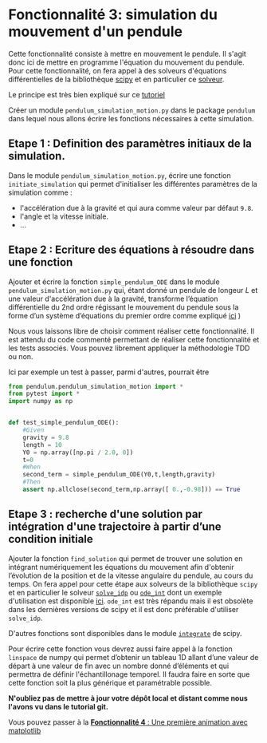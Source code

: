 # Fonctionnalité 3: simulation du mouvement d'un pendule

Cette fonctionnalité consiste à mettre en mouvement le pendule. Il s'agit donc ici de mettre en programme l'équation du mouvement du pendule. Pour cette fonctionnalité, on fera appel à des solveurs d'équations différentielles de la bibliothèque [scipy](https://www.scipy.org/) et en particulier ce [solveur](https://docs.scipy.org/doc/scipy/reference/generated/scipy.integrate.solve_ivp.html#scipy.integrate.solve_ivp).

Le principe est très bien expliqué sur ce [tutoriel](https://python-prepa.github.io/systemes_dynamiques.html)

Créer un module `pendulum_simulation_motion.py` dans le package `pendulum` dans lequel nous allons écrire les fonctions nécessaires à cette simulation. 


## Etape 1 : Definition des paramètres initiaux de la simulation.

Dans le module `pendulum_simulation_motion.py`, écrire une fonction `initiate_simulation` qui permet d'initialiser les différentes paramètres de la simulation comme :

 + l'accélération due à la gravité et qui aura comme valeur par défaut `9.8`.
 +  l'angle et la vitesse initiale.
 +  ...


## Etape 2 : Ecriture des équations à résoudre dans une fonction


Ajouter et écrire la fonction `simple_pendulum_ODE` dans le module `pendulum_simulation_motion.py` qui, étant donné un pendule de longeur *L* et une valeur d'accélération due à la gravité,  transforme l’équation différentielle du 2nd ordre régissant le mouvement du pendule  sous la forme d’un système d’équations du premier ordre comme expliqué [ici](https://python-prepa.github.io/systemes_dynamiques.html)
)

Nous vous laissons libre de choisir comment réaliser cette fonctionnalité. Il est attendu du code commenté permettant de réaliser cette fonctionnalité et les tests associés. Vous pouvez librement appliquer la méthodologie TDD ou non.

Ici par exemple un test à passer, parmi d'autres, pourrait être

```PYTHON
from pendulum.pendulum_simulation_motion import *
from pytest import *
import numpy as np


def test_simple_pendulum_ODE():
    #Given
    gravity = 9.8
    length = 10
    Y0 = np.array([np.pi / 2.0, 0])
    t=0
    #When
    second_term = simple_pendulum_ODE(Y0,t,length,gravity)
    #Then
    assert np.allclose(second_term,np.array([ 0.,-0.98])) == True
```




## Etape 3 : recherche d'une solution par intégration d'une trajectoire à partir d’une condition initiale


Ajouter la fonction `find_solution` qui permet de trouver une solution en intégrant numériquement les équations du mouvement afin d'obtenir l’évolution de la position et de la vitesse angulaire du pendule, au cours du temps. On fera appel pour cette étape aux solveurs de la bibliothèque `scipy` et en particulier le solveur [`solve_idp`](https://docs.scipy.org/doc/scipy/reference/generated/scipy.integrate.solve_ivp.html#scipy.integrate.solve_ivp) ou [`ode_int`](https://docs.scipy.org/doc/scipy/reference/generated/scipy.integrate.odeint.html#scipy.integrate.odeint) dont un exemple d'utilisation est disponible [ici](https://docs.scipy.org/doc/scipy/reference/tutorial/integrate.html#ordinary-differential-equations-odeint). `ode_int` est très répandu mais il est obsolète dans les dernières versions de scipy et il est donc préférable d'utiliser `solve_idp`.

D'autres fonctions sont disponibles dans le module [`integrate`](https://docs.scipy.org/doc/scipy/reference/integrate.html#solving-initial-value-problems-for-ode-systems) de scipy.

Pour écrire cette fonction vous devrez aussi faire appel à la fonction `linspace` de numpy qui permet d’obtenir un tableau 1D allant d’une valeur de départ à une valeur de fin avec un nombre donné d’éléments et qui permettra de définir l'échantillonage temporel. Il faudra faire en sorte que cette fonction soit la plus générique et paramétrable possible.



**N'oubliez pas de mettre à jour votre dépôt local et distant comme nous l'avons vu dans le tutorial git.** 

Vous pouvez passer à la [**Fonctionnalité 4** : Une première animation avec matplotlib
](./S2_simpleanimation.md)





